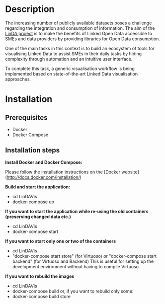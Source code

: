 Description
=============

The increasing number of publicly available datasets poses a challenge regarding the integration and consumption of information. The aim of the [LinDA project](http://linda-project.eu/) is to make the benefits of Linked Open Data accessible to SMEs and data providers by providing libraries for Open Data consumption.

One of the main tasks in this context is to build an ecosystem of tools for visualising Linked Data to assist SMEs in their daily tasks by hiding complexity through automation and an intuitive user interface.

To complete this task, a generic visualisation workflow is being implemented based on state-of-the-art Linked Data visualisation approaches.

Installation
=============

Prerequisites
------------------------------------------------------------------
- Docker
- Docker Compose

Installation steps
------------------------------------------------------------------
**Install Docker and Docker Compose:**


Please follow the installation instructions on the [Docker website] (http://docs.docker.com/installation/)


**Build and start the application:**
- cd LinDAVis
- docker-compose up

**If you want to start the application while re-using the old containers (preserving changed data etc.)**
- cd LinDAVis
- docker-compose start

**If you want to start only one or two of the containers**
- cd LinDAVis
- "docker-compose start store" (for Virtuoso) or "docker-compose start backend" (for Virtuoso and Backend)
This is useful for setting up the development environment without having to compile Virtuoso.

**If you want to rebuild the images**
- cd LinDAVis
- docker-compose build
or, if you want to rebuild only some:
- docker-compose build store
